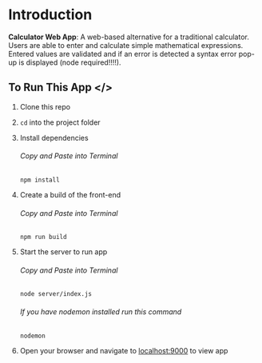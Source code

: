# Introduction

**Calculator Web App**: A web-based alternative for a traditional calculator. Users are able to enter and calculate simple mathematical expressions. Entered values are validated and if an error is detected a syntax error pop-up is displayed (node required!!!!).

## To Run This App </>

1. Clone this repo

2. `cd` into the project folder

3. Install dependencies

   ###### Copy and Paste into Terminal

   `npm install`

4. Create a build of the front-end

   ###### Copy and Paste into Terminal

   `npm run build`

5. Start the server to run app

   ###### Copy and Paste into Terminal

   `node server/index.js`

   ###### If you have nodemon installed run this command

   `nodemon`

6. Open your browser and navigate to [localhost:9000](http://localhost:9000) to view app
